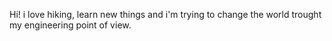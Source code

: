 Hi!
 i love hiking, learn new things and i'm trying to change the world trought my engineering point of view. 

